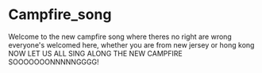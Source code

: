 # Campfire_song
Welcome to the new campfire song
where theres no right are wrong
everyone's welcomed here, whether you are from new jersey or hong kong
NOW LET US ALL SING ALONG
THE NEW CAMPFIRE SOOOOOOONNNNNGGGG!
